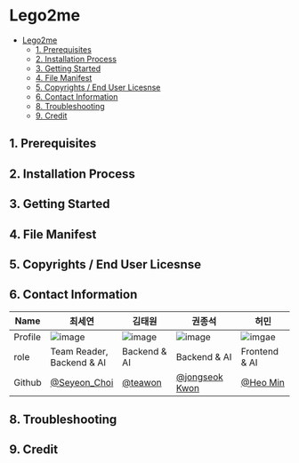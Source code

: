 # Lego2me

- [Lego2me](#lego2me)
  - [1. Prerequisites](#1-prerequisites)
  - [2. Installation Process](#2-installation-process)
  - [3. Getting Started](#3-getting-started)
  - [4. File Manifest](#4-file-manifest)
  - [5. Copyrights / End User Licesnse](#5-copyrights--end-user-licesnse)
  - [6. Contact Information](#6-contact-information)
  - [8. Troubleshooting](#8-troubleshooting)
  - [9. Credit](#9-credit)

## 1. Prerequisites

## 2. Installation Process

## 3. Getting Started

## 4. File Manifest

## 5. Copyrights / End User Licesnse

## 6. Contact Information

| Name    | 최세연                                        | 김태원                               | 권종석                                        | 허민                                    |
| ------- | --------------------------------------------- | ------------------------------------ | --------------------------------------------- | --------------------------------------- |
| Profile | ![image]()                                    | ![image]()                           | ![image]()                                    | ![imgae]()                              |
| role    | Team Reader, <br>Backend & AI                 | Backend & AI                         | Backend & AI                                  | Frontend & AI                           |
| Github  | [@Seyeon_Choi](https://github.com/barabobBOB) | [@teawon](https://github.com/teawon) | [@jongseok Kwon](https://github.com/himJJong) | [@Heo Min](https://github.com/hhhminme) |

## 8. Troubleshooting

## 9. Credit
